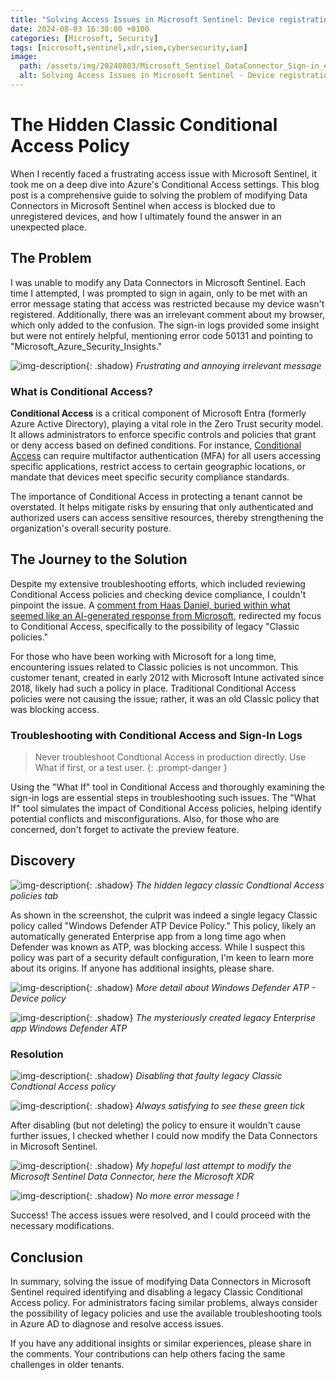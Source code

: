 ```yaml
---
title: "Solving Access Issues in Microsoft Sentinel: Device registration block"
date: 2024-08-03 16:30:00 +0100
categories: [Microsoft, Security] 
tags: [microsoft,sentinel,xdr,siem,cybersecurity,iam]
image:
  path: /assets/img/20240803/Microsoft_Sentinel_DataConnector_Sign-in_error1.png
  alt: Solving Access Issues in Microsoft Sentinel - Device registration block
---
```


# The Hidden Classic Conditional Access Policy

When I recently faced a frustrating access issue with Microsoft Sentinel, it took me on a deep dive into Azure's Conditional Access settings. This blog post is a comprehensive guide to solving the problem of modifying Data Connectors in Microsoft Sentinel when access is blocked due to unregistered devices, and how I ultimately found the answer in an unexpected place.

## The Problem

I was unable to modify any Data Connectors in Microsoft Sentinel. Each time I attempted, I was prompted to sign in again, only to be met with an error message stating that access was restricted because my device wasn't registered. Additionally, there was an irrelevant comment about my browser, which only added to the confusion. The sign-in logs provided some insight but were not entirely helpful, mentioning error code 50131 and pointing to "Microsoft_Azure_Security_Insights."

![img-description](/assets/img/20240803/Microsoft_Sentinel_DataConnector_Sign-in_error2.png){: .shadow}
_Frustrating and annoying irrelevant message_

### What is Conditional Access?

**Conditional Access** is a critical component of Microsoft Entra (formerly Azure Active Directory), playing a vital role in the Zero Trust security model. It allows administrators to enforce specific controls and policies that grant or deny access based on defined conditions. For instance, [Conditional Access](https://learn.microsoft.com/en-us/entra/identity/conditional-access/overview) can require multifactor authentication (MFA) for all users accessing specific applications, restrict access to certain geographic locations, or mandate that devices meet specific security compliance standards.

The importance of Conditional Access in protecting a tenant cannot be overstated. It helps mitigate risks by ensuring that only authenticated and authorized users can access sensitive resources, thereby strengthening the organization's overall security posture.

## The Journey to the Solution

Despite my extensive troubleshooting efforts, which included reviewing Conditional Access policies and checking device compliance, I couldn't pinpoint the issue. A [comment from Haas Daniel, buried within what seemed like an AI-generated response from Microsoft](https://learn.microsoft.com/en-sg/answers/questions/1664174/not-allowing-to-connect-sentinel-data-connector-wi?source=docs), redirected my focus to Conditional Access, specifically to the possibility of legacy "Classic policies." 

For those who have been working with Microsoft for a long time, encountering issues related to Classic policies is not uncommon. This customer tenant, created in early 2012 with Microsoft Intune activated since 2018, likely had such a policy in place. Traditional Conditional Access policies were not causing the issue; rather, it was an old Classic policy that was blocking access.

### Troubleshooting with Conditional Access and Sign-In Logs

> Never troubleshoot Condtional Access in production directly. Use What if first, or a test user.
{: .prompt-danger }

Using the "What If" tool in Conditional Access and thoroughly examining the sign-in logs are essential steps in troubleshooting such issues. The "What If" tool simulates the impact of Conditional Access policies, helping identify potential conflicts and misconfigurations. Also, for those who are concerned, don't forget to activate the preview feature. 

## Discovery

![img-description](/assets/img/20240803/Microsoft_Sentinel_DataConnector_Sign-in_error3.png){: .shadow}
_The hidden legacy classic Condtional Access policies tab_

As shown in the screenshot, the culprit was indeed a single legacy Classic policy called "Windows Defender ATP Device Policy." This policy, likely an automatically generated Enterprise app from a long time ago when Defender was known as ATP, was blocking access. While I suspect this policy was part of a security default configuration, I'm keen to learn more about its origins. If anyone has additional insights, please share.

![img-description](/assets/img/20240803/Microsoft_Sentinel_DataConnector_Sign-in_error4.png){: .shadow}
_More detail about Windows Defender ATP - Device policy_

![img-description](/assets/img/20240803/Microsoft_Sentinel_DataConnector_Sign-in_error7.png){: .shadow}
_The mysteriously created legacy Enterprise app Windows Defender ATP_

### Resolution

![img-description](/assets/img/20240803/Microsoft_Sentinel_DataConnector_Sign-in_error5.png){: .shadow}
_Disabling that faulty legacy Classic Condtional Access policy_

![img-description](/assets/img/20240803/Microsoft_Sentinel_DataConnector_Sign-in_error6.png){: .shadow}
_Always satisfying to see these green tick_

After disabling (but not deleting) the policy to ensure it wouldn't cause further issues, I checked whether I could now modify the Data Connectors in Microsoft Sentinel. 

![img-description](/assets/img/20240803/Microsoft_Sentinel_DataConnector_Sign-in_error8.png){: .shadow}
_My hopeful last attempt to modify the Microsoft Sentinel Data Connector, here the Microsoft XDR_

![img-description](/assets/img/20240803/Microsoft_Sentinel_DataConnector_Sign-in_error9.png){: .shadow}
_No more error message !_

Success! The access issues were resolved, and I could proceed with the necessary modifications.

## Conclusion

In summary, solving the issue of modifying Data Connectors in Microsoft Sentinel required identifying and disabling a legacy Classic Conditional Access policy. For administrators facing similar problems, always consider the possibility of legacy policies and use the available troubleshooting tools in Azure AD to diagnose and resolve access issues.

If you have any additional insights or similar experiences, please share in the comments. Your contributions can help others facing the same challenges in older tenants.

